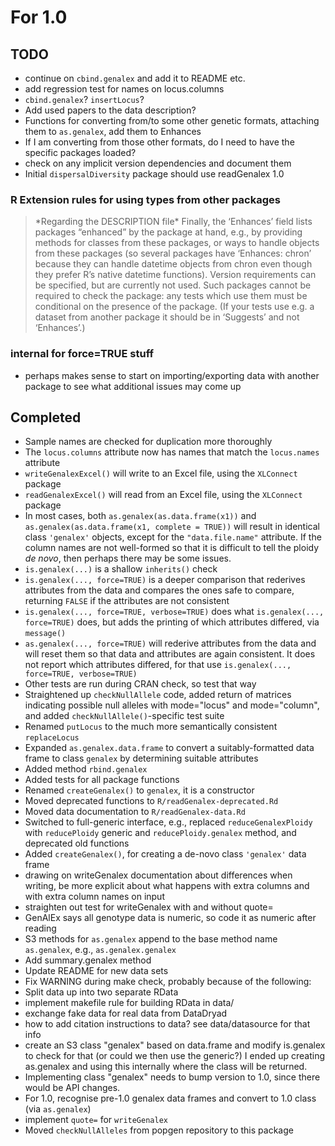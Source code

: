 # For 1.0

TODO
----

- continue on `cbind.genalex` and add it to README etc.
- add regression test for names on locus.columns
- `cbind.genalex`?  `insertLocus`?
- Add used papers to the data description?
- Functions for converting from/to some other genetic formats, attaching them to `as.genalex`, add them to Enhances
- If I am converting from those other formats, do I need to have the specific packages loaded?
- check on any implicit version dependencies and document them
- Initial `dispersalDiversity` package should use readGenalex 1.0


### R Extension rules for using types from other packages

<blockquote>
*Regarding the DESCRIPTION file* Finally, the ‘Enhances’ field lists packages “enhanced” by the package at hand, e.g., by providing methods for classes from these packages, or ways to handle objects from these packages (so several packages have ‘Enhances: chron’ because they can handle datetime objects from chron even though they prefer R’s native datetime functions). Version requirements can be specified, but are currently not used. Such packages cannot be required to check the package: any tests which use them must be conditional on the presence of the package. (If your tests use e.g. a dataset from another package it should be in ‘Suggests’ and not ‘Enhances’.)
</blockquote>


### internal for force=TRUE stuff

* perhaps makes sense to start on importing/exporting data with another package to see what additional issues may come up


Completed
---------

* Sample names are checked for duplication more thoroughly
* The `locus.columns` attribute now has names that match the `locus.names` attribute
* `writeGenalexExcel()` will write to an Excel file, using the `XLConnect` package
* `readGenalexExcel()` will read from an Excel file, using the `XLConnect` package
* In most cases, both `as.genalex(as.data.frame(x1))` and `as.genalex(as.data.frame(x1, complete = TRUE))` will result in identical class `'genalex'` objects, except for the `"data.file.name"` attribute.  If the column names are not well-formed so that it is difficult to tell the ploidy *de novo*, then perhaps there may be some issues.
* `is.genalex(...)` is a shallow `inherits()` check
* `is.genalex(..., force=TRUE)` is a deeper comparison that rederives attributes from the data and compares the ones safe to compare, returning `FALSE` if the attributes are not consistent
* `is.genalex(..., force=TRUE, verbose=TRUE)` does what `is.genalex(..., force=TRUE)` does, but adds the printing of which attributes differed, via `message()`
* `as.genalex(..., force=TRUE)` will rederive attributes from the data and will reset them so that data and attributes are again consistent.  It does not report which attributes differed, for that use `is.genalex(..., force=TRUE, verbose=TRUE)`
* Other tests are run during CRAN check, so test that way
* Straightened up `checkNullAllele` code, added return of matrices indicating possible null alleles with mode="locus" and mode="column", and added `checkNullAllele()`-specific test suite
* Renamed `putLocus` to the much more semantically consistent `replaceLocus`
* Expanded `as.genalex.data.frame` to convert a suitably-formatted data frame to class `genalex` by determining suitable attributes
* Added method `rbind.genalex`
* Added tests for all package functions
* Renamed `createGenalex()` to `genalex`, it is a constructor
* Moved deprecated functions to `R/readGenalex-deprecated.Rd`
* Moved data documentation to `R/readGenalex-data.Rd`
* Switched to full-generic interface, e.g., replaced `reduceGenalexPloidy` with `reducePloidy` generic and `reducePloidy.genalex` method, and deprecated old functions
* Added `createGenalex()`, for creating a de-novo class `'genalex'` data frame
* drawing on writeGenalex documentation about differences when writing, be more explicit about what happens with extra columns and with extra column names on input
* straighten out test for writeGenalex with and without quote=
* GenAlEx says all genotype data is numeric, so code it as numeric after reading
* S3 methods for `as.genalex` append to the base method name `as.genalex`, e.g., `as.genalex.genalex`
* Add summary.genalex method
* Update README for new data sets
* Fix WARNING during make check, probably because of the following:
* Split data up into two separate RData
* implement makefile rule for building RData in data/
* exchange fake data for real data from DataDryad
* how to add citation instructions to data?  see data/datasource for that info
* create an S3 class "genalex" based on data.frame and modify is.genalex to check for that (or could we then use the generic?)  I ended up creating as.genalex and using this internally where the class will be returned.
* Implementing class "genalex" needs to bump version to 1.0, since there would be API changes.
* For 1.0, recognise pre-1.0 genalex data frames and convert to 1.0 class (via `as.genalex`)
* implement `quote=` for `writeGenalex`
* Moved `checkNullAlleles` from popgen repository to this package

